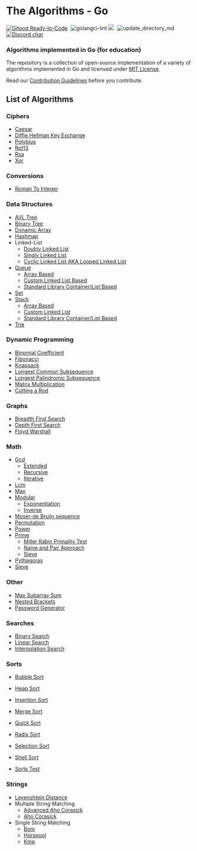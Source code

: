 # The Algorithms - Go
[![Gitpod Ready-to-Code](https://img.shields.io/badge/Gitpod-Ready--to--Code-blue?logo=gitpod&style=flat-square)](https://gitpod.io/#https://github.com/TheAlgorithms/Go)&nbsp;
![golangci-lint](https://github.com/TheAlgorithms/Go/workflows/golangci-lint/badge.svg)
![](https://img.shields.io/github/repo-size/TheAlgorithms/Go.svg?label=Repo%20size&style=flat-square)&nbsp;
![update_directory_md](https://github.com/TheAlgorithms/Go/workflows/update_directory_md/badge.svg)
[![Discord chat](https://img.shields.io/discord/808045925556682782.svg?logo=discord&colorB=7289DA&style=flat-square)](https://discord.gg/c7MnfGFGa6)&nbsp;

### Algorithms implemented in Go (for education)

The repository is a collection of open-source implementation of a variety of algorithms implemented in Go and licensed under [MIT License](LICENSE).

Read our [Contribution Guidelines](CONTRIBUTING.md) before you contribute.

## List of Algorithms

### Ciphers
* [Caesar](./cipher/caesar/caesar.go)
* [Diffie Hellman Key Exchange](./cipher/diffiehellman/diffiehellmankeyexchange.go)
* [Polybius](./cipher/polybius/polybius.go)
* [Rot13](./cipher/rot13/rot13.go)
* [Rsa](./cipher/rsa/rsa.go)
* [Xor](./cipher/xor/xor.go)

### Conversions
* [Roman To Integer](./conversion/romantointeger.go)

### Data Structures
* [AVL Tree](./structure/avl/avl.go)
* [Binary Tree](./structure/binarytree/btree.go)
* [Dynamic Array](./structure/dynamicarray/dynamicarray.go)
* [Hashmap](./structure/hashmap/hashmap.go)
* Linked-List
    * [Doubly Linked List](./structure/linkedlist/doubly.go)
    * [Singly Linked List](./structure/linkedlist/singlylinkedlist.go)
    * [Cyclic Linked List AKA Looped Linked List](./structure/linkedlist/cyclic.go)
* [Queue](./structure/queue)
    * [Array Based](./structure/queue/queuearray.go)
    * [Custom Linked List Based](./structure/queue/queuelinkedlist.go)
    * [Standard Library Container/List Based](./structure/queue/queuelinkedlist.go)
* [Set](./structure/set/set.go)
* [Stack](./structure/stack)
    * [Array Based](./structure/stack/stackarray.go)
    * [Custom Linked List](./structure/stack/stacklinkedlist.go)
    * [Standard Library Container/List Based](structure/stack/stacklinkedlistwithlist.go)
* [Trie](./structure/trie/trie.go)

### Dynamic Programming
* [Binomial Coefficient](./dynamic/binomialcoefficient.go)
* [Fibonacci](./dynamic/fibonacci.go)
* [Knapsack](./dynamic/knapsack.go)
* [Longest Common Subsequence](./dynamic/longestcommonsubsequence.go)
* [Longest Palindromic Subsequence](./dynamic/longestpalindromicsubsequence.go)
* [Matrix Multiplication](./dynamic/matrixmultiplication.go)
* [Cutting a Rod](./dynamic/rodcutting.go)

### Graphs
* [Breadth First Search](./graph/breadthfirstsearch.go)
* [Depth First Search](./graph/depthfirstsearch.go)
* [Floyd Warshall](./graph/floydwarshall.go)
    
### Math
* [Gcd](./math/gcd)
    * [Extended](./math/gcd/extended.go)
    * [Recursive](./math/gcd/gcd.go)
    * [Iterative](./math/gcd/gcditerative.go)
* [Lcm](./math/lcm/lcm.go)
* [Max](./math/max/max.go)
* [Modular](./math/modular)
    * [Exponentiation](./math/max/max.go)
    * [Inverse](./math/modular/inverse.go) 
* [Moser-de Bruijn sequence](./math/moserdebruijnsequence/sequence.go)
* [Permutation](./math/permutation/heaps.go)
* [Power](./math/power/fastexponent.go)
* [Prime](./math/prime)
    * [Miller Rabin Primality Test](./math/prime/millerrabinprimalitytest.go)
    * [Naive and Pair Approach](./math/prime/primecheck.go)
    * [Sieve](./math/prime/sieve.go)
* [Pythagoras](./math/pythagoras/pythagoras.go)
* [Sieve](./math/prime/sieve.go)

### Other
* [Max Subarray Sum](./other/maxsubarraysum/maxsubarraysum.go)
* [Nested Brackets](./other/nested/nestedbrackets.go)
* [Password Generator](./other/password/generator.go)

### Searches
* [Binary Search](./search/binary.go)
* [Linear Search](./search/linear.go)
* [Interpolation Search](./search/interpolation.go)

### Sorts
* [Bubble Sort](./sort/bubblesort.go)
* [Heap Sort](./sort/heapsort.go)
* [Insertion Sort](./sort/insertionsort.go)
* [Merge Sort](./sort/mergesort.go)
* [Quick Sort](./sort/quicksort.go)
* [Radix Sort](./sort/radixsort.go)
* [Selection Sort](./sort/selectionsort.go)
* [Shell Sort](./sort/shellsort.go)


* [Sorts Test](./sort/sorts_test.go)

### Strings
* [Levenshtein Distance](./strings/levenshtein/levenshteindistance.go)
* Multiple String Matching
    * [Advanced Aho Corasick](./strings/ahocorasick/advancedahocorasick.go)
    * [Aho Corasick](./strings/ahocorasick/ahocorasick.go)
* Single String Matching
    * [Bom](./strings/bom/bom.go)
    * [Horspool](./strings/horspool/horspool.go)
    * [Kmp](./strings/kmp/kmp.go)

